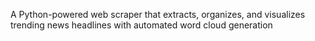 A Python-powered web scraper that extracts, organizes, and visualizes trending news headlines with automated word cloud generation
